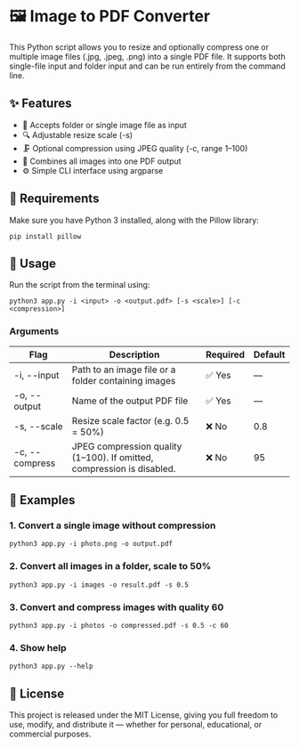 # 🖼️ Image to PDF Converter
This Python script allows you to resize and optionally compress one or multiple image files (.jpg, .jpeg, .png) into a single PDF file.
It supports both single-file input and folder input and can be run entirely from the command line.

## ✨ Features
- 📁 Accepts folder or single image file as input
- 🔍 Adjustable resize scale (-s)
- 🗜️ Optional compression using JPEG quality (-c, range 1–100)
- 🧩 Combines all images into one PDF output
- ⚙️ Simple CLI interface using argparse

## 🧰 Requirements
Make sure you have Python 3 installed, along with the Pillow library:
```
pip install pillow
```

## 🚀 Usage
Run the script from the terminal using:
```
python3 app.py -i <input> -o <output.pdf> [-s <scale>] [-c <compression>]
```

### Arguments
|Flag|Description|Required|Default|
|-----------|--------------|-----------|----------|
|-i, --input|Path to an image file or a folder containing images|✅ Yes|—|
|-o, --output|Name of the output PDF file|✅ Yes|—|
|-s, --scale|Resize scale factor (e.g. 0.5 = 50%)|❌ No|0.8|
|-c, --compress|JPEG compression quality (1–100). If omitted, compression is disabled.|❌ No|95|

## 🧩 Examples
### 1. Convert a single image without compression
```
python3 app.py -i photo.png -o output.pdf
```
### 2. Convert all images in a folder, scale to 50%
```
python3 app.py -i images -o result.pdf -s 0.5
```
### 3. Convert and compress images with quality 60
```
python3 app.py -i photos -o compressed.pdf -s 0.5 -c 60
```
### 4. Show help
```
python3 app.py --help
```

## 📄 License
This project is released under the MIT License, giving you full freedom to use, modify, and distribute it — whether for personal, educational, or commercial purposes.
